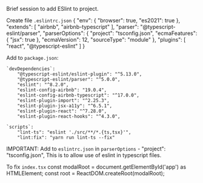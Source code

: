 Brief session to add ESlint to project.

Create file `.eslintrc.json`
{
    "env": {
        "browser": true,
        "es2021": true
    },
    "extends": [
        "airbnb",
        "airbnb-typescript"
    ],
    "parser": "@typescript-eslint/parser",
    "parserOptions": {
        "project": "tsconfig.json",
        "ecmaFeatures": {
            "jsx": true
        },
        "ecmaVersion": 12,
        "sourceType": "module"
    },
    "plugins": [
        "react",
        "@typescript-eslint"
    ]
}

Add to `package.json`:

    `devDependencies`:
        "@typescript-eslint/eslint-plugin": "^5.13.0",
        "@typescript-eslint/parser": "^5.0.0",
        "eslint": "^8.2.0",
        "eslint-config-airbnb": "19.0.4",
        "eslint-config-airbnb-typescript": "^17.0.0",
        "eslint-plugin-import": "^2.25.3",
        "eslint-plugin-jsx-a11y": "^6.5.1",
        "eslint-plugin-react": "^7.28.0",
        "eslint-plugin-react-hooks": "^4.3.0",

    `scripts`:
        "lint-ts": "eslint './src/**/*.{ts,tsx}'",
        "lint:fix": "yarn run lint-ts --fix"

IMPORTANT: Add to `eslintrc.json` in `parserOptions` - "project": "tsconfig.json",
This is to allow use of eslint in typescript files.

To fix `index.tsx`
const modalRoot = document.getElementById('app') as HTMLElement;
const root = ReactDOM.createRoot(modalRoot);
